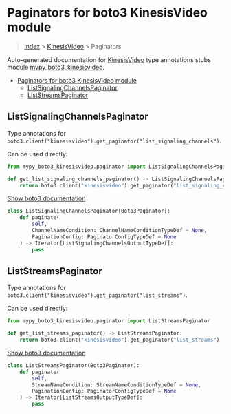# Paginators for boto3 KinesisVideo module

> [Index](../README.md) > [KinesisVideo](./README.md) > Paginators

Auto-generated documentation for [KinesisVideo](https://boto3.amazonaws.com/v1/documentation/api/latest/reference/services/kinesisvideo.html#KinesisVideo)
type annotations stubs module [mypy_boto3_kinesisvideo](https://pypi.org/project/mypy-boto3-kinesisvideo/).

- [Paginators for boto3 KinesisVideo module](#paginators-for-boto3-kinesisvideo-module)
  - [ListSignalingChannelsPaginator](#listsignalingchannelspaginator)
  - [ListStreamsPaginator](#liststreamspaginator)

## ListSignalingChannelsPaginator

Type annotations for `boto3.client("kinesisvideo").get_paginator("list_signaling_channels")`.

Can be used directly:

```python
from mypy_boto3_kinesisvideo.paginator import ListSignalingChannelsPaginator

def get_list_signaling_channels_paginator() -> ListSignalingChannelsPaginator:
    return boto3.client("kinesisvideo").get_paginator("list_signaling_channels")
```

[Show boto3 documentation](https://boto3.amazonaws.com/v1/documentation/api/latest/reference/services/kinesisvideo.html#KinesisVideo.Paginator.ListSignalingChannels)

```python
class ListSignalingChannelsPaginator(Boto3Paginator):
    def paginate(
        self,
        ChannelNameCondition: ChannelNameConditionTypeDef = None,
        PaginationConfig: PaginatorConfigTypeDef = None
    ) -> Iterator[ListSignalingChannelsOutputTypeDef]:
        pass
```
## ListStreamsPaginator

Type annotations for `boto3.client("kinesisvideo").get_paginator("list_streams")`.

Can be used directly:

```python
from mypy_boto3_kinesisvideo.paginator import ListStreamsPaginator

def get_list_streams_paginator() -> ListStreamsPaginator:
    return boto3.client("kinesisvideo").get_paginator("list_streams")
```

[Show boto3 documentation](https://boto3.amazonaws.com/v1/documentation/api/latest/reference/services/kinesisvideo.html#KinesisVideo.Paginator.ListStreams)

```python
class ListStreamsPaginator(Boto3Paginator):
    def paginate(
        self,
        StreamNameCondition: StreamNameConditionTypeDef = None,
        PaginationConfig: PaginatorConfigTypeDef = None
    ) -> Iterator[ListStreamsOutputTypeDef]:
        pass
```